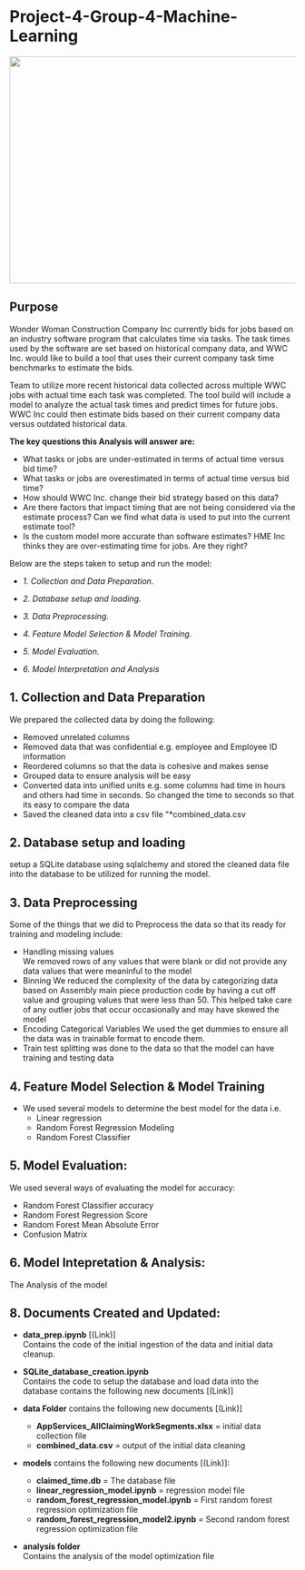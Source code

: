 # Project-4-Group-4-Machine-Learning
<p align="center">
  <img width="600" height="400" src="https://www.pexels.com/photo/green-and-yellow-crane-439416/">
</p>


## Purpose

Wonder Woman Construction Company Inc currently bids for jobs based on an industry software program that calculates time via tasks. The task times used by the software are set based on historical company data, and WWC Inc. would like to build a tool that uses their current company task time benchmarks to estimate the bids. 

Team to utilize more recent historical data collected across multiple WWC jobs with actual time each task was completed. The tool build will include a model to analyze the actual task times and predict times for future jobs. WWC Inc could then estimate bids based on their current company data versus outdated historical data.  

 **The key questions this Analysis will answer are:**  
 - What tasks or jobs are under-estimated in terms of actual time versus bid time? 
- What tasks or jobs are overestimated in terms of actual time versus bid time? 
- How should WWC Inc. change their bid strategy based on this data? 
- Are there factors that impact timing that are not being considered via the estimate process? Can we find what data is used to put into the current estimate tool? 
- Is the custom model more accurate than software estimates? HME Inc thinks they are over-estimating time for jobs. Are they right? 

Below are the steps taken to setup and run the model:  

- *1. Collection and Data Preparation.*

- *2. Database setup and loading.*

- *3. Data Preprocessing.*

- *4. Feature Model Selection & Model Training.*  

- *5. Model Evaluation.* 

- *6. Model Interpretation and Analysis*

## **1. Collection and Data Preparation**
We prepared the collected data by doing the following:   
- Removed unrelated columns 
- Removed data that was confidential e.g. employee and Employee ID information 
- Reordered columns so that the data is cohesive and makes sense
- Grouped data to ensure analysis will be easy
- Converted data into unified units e.g. some columns had time in hours and others had time in seconds. So changed the time to seconds so that its easy to compare the data 
- Saved the cleaned data into a csv file "*combined_data.csv
           

## **2. Database setup and loading**  
setup a SQLite database using sqlalchemy and stored the cleaned data file into the database to be utilized for running the model.

## **3. Data Preprocessing** 
Some of the things that we did to Preprocess the data so that its ready for training and modeling include:
- Handling missing values  
We removed rows of any values that were blank or did not provide any data values that were meaninful to the model
- Binning 
We reduced the complexity of the data by categorizing data based on Assembly main piece production code by having a cut off value and grouping values that were less than 50. This helped take care of any outlier jobs that occur occasionally and may have skewed the model
- Encoding Categorical Variables
We used the get dummies to ensure all the data was in trainable format to encode them.   
- Train test splitting was done to the data so that the model can have training and testing data  

## **4. Feature Model Selection & Model Training**  
- We used several models to determine the best model for the data i.e.  
    - Linear regression
    - Random Forest Regression Modeling
    - Random Forest Classifier

## **5. Model Evaluation:**  
We used several ways of evaluating the model for accuracy:  
- Random Forest Classifier accuracy 
- Random Forest Regression Score
- Random Forest Mean Absolute Error
- Confusion Matrix

## **6. Model Intepretation & Analysis:**  
The Analysis of the model 

## **8. Documents Created and Updated:**
 
- **data_prep.ipynb** [(Link)]  
    Contains the code of the initial ingestion of the data and initial data cleanup. 
- **SQLite_database_creation.ipynb**  
 Contains the code to setup the database and load data into the database  contains the following new documents [(Link)]  
    
 - **data Folder** contains the following new documents [(Link)]
    - **AppServices_AllClaimingWorkSegments.xlsx** = initial data collection file 
    - **combined_data.csv** = output of the initial data cleaning
    


- **models** contains the following new documents [(Link)]: 
    - **claimed_time.db** = The database file 
    - **linear_regression_model.ipynb** = regression model file  
    - **random_forest_regression_model.ipynb** = First random forest regression optimization file
    - **random_forest_regression_model2.ipynb** = Second random forest regression optimization file 
- **analysis folder**  
 Contains the analysis of the model  optimization file
    